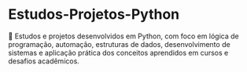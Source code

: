 # Estudos-Projetos-Python
📘 Estudos e projetos desenvolvidos em Python, com foco em lógica de programação, automação, estruturas de dados, desenvolvimento de sistemas e aplicação prática dos conceitos aprendidos em cursos e desafios acadêmicos.
